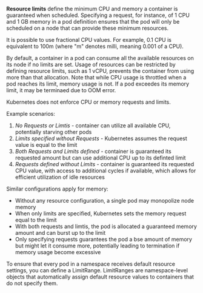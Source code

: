 **Resource limits** define the minimum CPU and memory a container is guaranteed when scheduled. Specifying a request, for instance, of 1 CPU and 1 GB memory in a pod definition ensures that the pod will only be scheduled on a node that can provide these minimum resources.

It is possible to use fractional CPU values. For example, 0.1 CPU is equivalent to 100m (where "m" denotes milli, meaning 0.001 of a CPU).

By default, a container in a pod can consume all the available resources on its node if no limits are set. Usage of resources can be restricted by defining resource limits, such as 1 vCPU, prevents the container from using more than that allocation. Note that while CPU usage is throttled when a pod reaches its limit, memory usage is not. If a pod exceedes its memory limit, it may be terminaed due to OOM error.

Kubernetes does not enforce CPU or memory requests and limits.

Example scenarios:

1. _No Requests or Limtis_ - container can utilize all available CPU, potentially starving other pods
2. _Limits specified without Requests_ - Kubernetes assumes the request value is equal to the limit
3. _Both Requests and Limits defined_ - container is guaranteed its requested amount but can use additional CPU up to its definted limit
4. _Requests defined without Limits_ - container is guaranteed its requested CPU value, with access to additional cycles if available, which allows for efficient utilization of idle resources

Similar configurations apply for memory:

- Without any resource configuration, a single pod may monopolize node memory
- When only limits are specified, Kubernetes sets the memory request equal to the limit
- With both requests and limtis, the pod is allocated a guaranteed memory amount and can burst up to the limit
- Only specifying requests guarantees the pod a bse amount of memory but might let it consume more, potentially leading to termination if memory usage become excessive

To ensure that every pod in a namespace receives default resource settings, you can define a LimitRange. LimitRanges are namespace-level objects that automatically assign default resource values to containers that do not specify them.
